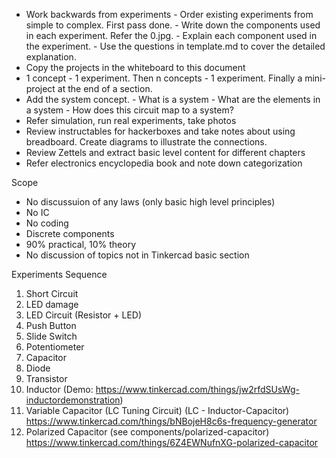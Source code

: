 - Work backwards from experiments
		- Order existing experiments from simple to complex. First pass done.
		- Write down the components used in each experiment. Refer the 0.jpg.
		- Explain each component used in the experiment.
		- Use the questions in template.md to cover the detailed explanation.
- Copy the projects in the whiteboard to this document
- 1 concept - 1 experiment. Then n concepts - 1 experiment. Finally a mini-project at the end of a section.
- Add the system concept.
		- What is a system
		- What are the elements in a system
		- How does this circuit map to a system?
- Refer simulation, run real experiments, take photos
- Review instructables for hackerboxes and take notes about using breadboard. Create diagrams to illustrate the connections.
- Review Zettels and extract basic level content for different chapters
- Refer electronics encyclopedia book and note down categorization

Scope

- No discussuion of any laws (only basic high level principles)
- No IC
- No coding
- Discrete components
- 90% practical, 10% theory
- No discussion of topics not in Tinkercad basic section

Experiments Sequence

1. Short Circuit
2. LED damage
3. LED Circuit (Resistor + LED)
4. Push Button
5. Slide Switch
6. Potentiometer
7. Capacitor
8. Diode
9. Transistor
10. Inductor (Demo: https://www.tinkercad.com/things/jw2rfdSUsWg-inductordemonstration)
11. Variable Capacitor (LC Tuning Circuit) (LC - Inductor-Capacitor) https://www.tinkercad.com/things/bNBojeH8c6s-frequency-generator
12. Polarized Capacitor (see components/polarized-capacitor) https://www.tinkercad.com/things/6Z4EWNufnXG-polarized-capacitor